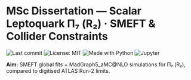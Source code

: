 # MSc Dissertation — Scalar Leptoquark Π₇ (R₂) · SMEFT & Collider Constraints

![Last commit](https://img.shields.io/github/last-commit/Supriyo314/MSc-Dissertation-Scalar-Leptoquark-SMEFT)
![License: MIT](https://img.shields.io/badge/License-MIT-green)
![Made with Python](https://img.shields.io/badge/Made%20with-Python-informational)
![Jupyter](https://img.shields.io/badge/Notebook-Jupyter-orange)

**Aim:** SMEFT global fits + MadGraph5_aMC@NLO simulations for Π₇ (R₂), compared to digitised ATLAS Run-2 limits.
